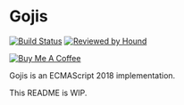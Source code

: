 # Gojis

[![Build Status](https://travis-ci.org/TimSatke/gojis.svg?branch=develop)](https://travis-ci.org/TimSatke/gojis)
[![Reviewed by Hound](https://img.shields.io/badge/Reviewed_by-Hound-8E64B0.svg)](https://houndci.com)

<a href="https://www.buymeacoffee.com/timsatke" target="_blank"><img src="https://bmc-cdn.nyc3.digitaloceanspaces.com/BMC-button-images/custom_images/orange_img.png" alt="Buy Me A Coffee" style="height: auto !important;width: auto !important;" ></a>

Gojis is an ECMAScript 2018 implementation.

This README is WIP.
